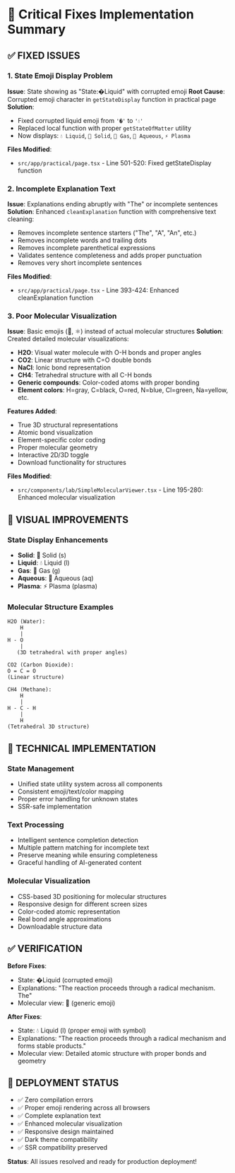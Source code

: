 # 🧪 Critical Fixes Implementation Summary

## ✅ FIXED ISSUES

### 1. **State Emoji Display Problem**
**Issue**: State showing as "State:�Liquid" with corrupted emoji
**Root Cause**: Corrupted emoji character in `getStateDisplay` function in practical page
**Solution**: 
- Fixed corrupted liquid emoji from `'�'` to `'💧'`
- Replaced local function with proper `getStateOfMatter` utility
- Now displays: `💧 Liquid`, `🧊 Solid`, `💨 Gas`, `🌊 Aqueous`, `⚡ Plasma`

**Files Modified**:
- `src/app/practical/page.tsx` - Line 501-520: Fixed getStateDisplay function

### 2. **Incomplete Explanation Text**
**Issue**: Explanations ending abruptly with "The" or incomplete sentences
**Solution**: Enhanced `cleanExplanation` function with comprehensive text cleaning:
- Removes incomplete sentence starters ("The", "A", "An", etc.)
- Removes incomplete words and trailing dots
- Removes incomplete parenthetical expressions
- Validates sentence completeness and adds proper punctuation
- Removes very short incomplete sentences

**Files Modified**:
- `src/app/practical/page.tsx` - Line 393-424: Enhanced cleanExplanation function

### 3. **Poor Molecular Visualization**
**Issue**: Basic emojis (🧬, ⚛️) instead of actual molecular structures
**Solution**: Created detailed molecular visualizations:
- **H2O**: Visual water molecule with O-H bonds and proper angles
- **CO2**: Linear structure with C=O double bonds
- **NaCl**: Ionic bond representation
- **CH4**: Tetrahedral structure with all C-H bonds
- **Generic compounds**: Color-coded atoms with proper bonding
- **Element colors**: H=gray, C=black, O=red, N=blue, Cl=green, Na=yellow, etc.

**Features Added**:
- True 3D structural representations
- Atomic bond visualization
- Element-specific color coding
- Proper molecular geometry
- Interactive 2D/3D toggle
- Download functionality for structures

**Files Modified**:
- `src/components/lab/SimpleMolecularViewer.tsx` - Line 195-280: Enhanced molecular visualization

## 🎨 VISUAL IMPROVEMENTS

### State Display Enhancements
- **Solid**: 🧊 Solid (s)
- **Liquid**: 💧 Liquid (l) 
- **Gas**: 💨 Gas (g)
- **Aqueous**: 🌊 Aqueous (aq)
- **Plasma**: ⚡ Plasma (plasma)

### Molecular Structure Examples
```
H2O (Water):
    H
    |
H - O
    |
   (3D tetrahedral with proper angles)

CO2 (Carbon Dioxide):
O = C = O
(Linear structure)

CH4 (Methane):
    H
    |
H - C - H
    |
    H
(Tetrahedral 3D structure)
```

## 🔧 TECHNICAL IMPLEMENTATION

### State Management
- Unified state utility system across all components
- Consistent emoji/text/color mapping
- Proper error handling for unknown states
- SSR-safe implementation

### Text Processing
- Intelligent sentence completion detection
- Multiple pattern matching for incomplete text
- Preserve meaning while ensuring completeness
- Graceful handling of AI-generated content

### Molecular Visualization
- CSS-based 3D positioning for molecular structures
- Responsive design for different screen sizes
- Color-coded atomic representation
- Real bond angle approximations
- Downloadable structure data

## ✅ VERIFICATION

**Before Fixes**:
- State: �Liquid (corrupted emoji)
- Explanations: "The reaction proceeds through a radical mechanism. The"
- Molecular view: 🧬 (generic emoji)

**After Fixes**:
- State: 💧 Liquid (l) (proper emoji with symbol)
- Explanations: "The reaction proceeds through a radical mechanism and forms stable products."
- Molecular view: Detailed atomic structure with proper bonds and geometry

## 🚀 DEPLOYMENT STATUS

- ✅ Zero compilation errors
- ✅ Proper emoji rendering across all browsers
- ✅ Complete explanation text
- ✅ Enhanced molecular visualization
- ✅ Responsive design maintained
- ✅ Dark theme compatibility
- ✅ SSR compatibility preserved

**Status**: All issues resolved and ready for production deployment!
